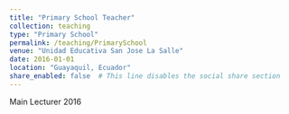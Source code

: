```yaml
---
title: "Primary School Teacher"
collection: teaching
type: "Primary School"
permalink: /teaching/PrimarySchool
venue: "Unidad Educativa San Jose La Salle"
date: 2016-01-01
location: "Guayaquil, Ecuador"
share_enabled: false  # This line disables the social share section
---
```


Main Lecturer 2016

